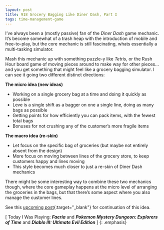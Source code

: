 ```yaml
---
layout: post
title: 918 Grocery Bagging Like Diner Dash, Part I
tags: time-management-game
---
```

I’ve always been a (mostly passive) fan of the *Diner Dash* game mechanic. It’s become somewhat of a trash heap with the introduction of mobile and free-to-play, but the core mechanic is still fascinating, whats essentially a multi-tasking simulator.

Mash this mechanic up with something puzzle-y like *Tetris*, or the Rush Hour board game of moving pieces around to make way for other pieces… and you get something that might feel like a grocery bagging simulator. I can see it going two different distinct directions:

**The micro idea (new ideas)**
- Working on a single grocery bag at a time and doing it quickly as possible
- Leve is a single shift as a bagger on one a single line, doing as many bags as possible
- Getting points for how efficiently you can pack items, with the fewest total bags
- Bonuses for not crushing any of the customer’s more fragile items

**The macro idea (re-skin)**
- Let focus on the specific bag of groceries (but maybe not entirely absent from the design)
- More focus on moving between lines of the grocery store, to keep customers happy and lines moving
- This style becomes much closer to just a re-skin of Diner Dash mechanics

There might be some interesting way to combine these two mechanics though, where the core gameplay happens at the micro level of arranging the groceries in the bags, but that there’s some aspect where you also manage the customer lines.

See this [upcoming post](http://www.foster-douglas.com/games/924-grocery-bagging-like-diner-dash-part-ii){:target="_blank"} for continuation of this idea.

[ Today I Was Playing: ***Faeria*** and ***Pokemon Mystery Dungeon: Explorers of Time*** and ***Diablo III: Ultimate Evil Edition*** ]
{: .emphasis}
